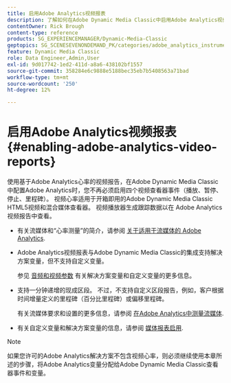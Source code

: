 ```yaml
---
title: 启用Adobe Analytics视频报表
description: 了解如何在Adobe Dynamic Media Classic中启用Adobe Analytics视频报告。
contentOwner: Rick Brough
content-type: reference
products: SG_EXPERIENCEMANAGER/Dynamic-Media-Classic
geptopics: SG_SCENESEVENONDEMAND_PK/categories/adobe_analytics_instrumentation_kit
feature: Dynamic Media Classic
role: Data Engineer,Admin,User
exl-id: 9d017742-1ed2-411d-a8a6-438102bf1557
source-git-commit: 358284e6c9888e5188bec35eb7b5408563a71bad
workflow-type: tm+mt
source-wordcount: '250'
ht-degree: 12%

---
```


# 启用Adobe Analytics视频报表{#enabling-adobe-analytics-video-reports}

使用基于Adobe Analytics心率的视频报告，在Adobe Dynamic Media Classic中配置Adobe Analytics时，您不再必须启用四个视频查看器事件（播放、暂停、停止、里程碑）。 视频心率适用于开箱即用的Adobe Dynamic Media Classic HTML5视频和混合媒体查看器。 视频播放器生成跟踪数据以在 Adobe Analytics 视频报告中查看。

* 有关流媒体和“心率测量”的简介，请参阅 [关于适用于流媒体的 Adobe Analytics](https://experienceleague.adobe.com/docs/media-analytics/using/media-overview.html#about-adobe-analytics-for-streaming-media).

* Adobe Analytics视频报表与Adobe Dynamic Media Classic的集成支持解决方案变量，但不支持自定义变量。

   参见 [音频和视频参数](https://experienceleague.adobe.com/docs/media-analytics/using/metrics-and-metadata/audio-video-parameters.html#metrics-and-metadata) 有关解决方案变量和自定义变量的更多信息。

* 支持一分钟递增的现成区段。 不过，不支持自定义区段报告，例如，客户根据时间增量定义的里程碑（百分比里程碑）或偏移里程碑。

   有关流媒体要求和设置的更多信息，请参阅 [在Adobe Analytics中测量流媒体](https://experienceleague.adobe.com/docs/media-analytics/using/media-overview.html).

* 有关自定义变量和解决方案变量的信息，请参阅 [媒体报表启用](https://experienceleague.adobe.com/docs/media-analytics/using/media-reports/media-reports-enable.html?lang=en#media-reports).

>[!NOTE]
>
>如果您许可的Adobe Analytics解决方案不包含视频心率，则必须继续使用本章所述的步骤，将Adobe Analytics变量分配给Adobe Dynamic Media Classic查看器事件和变量。
